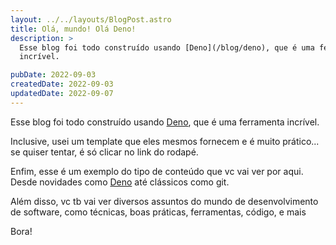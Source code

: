 ```yaml
---
layout: ../../layouts/BlogPost.astro
title: Olá, mundo! Olá Deno!
description: >
  Esse blog foi todo construído usando [Deno](/blog/deno), que é uma ferramenta
  incrível.

pubDate: 2022-09-03
createdDate: 2022-09-03
updatedDate: 2022-09-07
---
```


Esse blog foi todo construído usando [Deno](/blog/deno), que é uma ferramenta
incrível.

Inclusive, usei um template que eles mesmos fornecem e é muito prático... se
quiser tentar, é só clicar no link do rodapé.

Enfim, esse é um exemplo do tipo de conteúdo que vc vai ver por aqui. Desde
novidades como [Deno](/blog/deno) até clássicos como git.

<!-- TODO: adicionar link para post do git aqui! -->

Além disso, vc tb vai ver diversos assuntos do mundo de desenvolvimento de
software, como técnicas, boas práticas, ferramentas, código, e mais

Bora!
